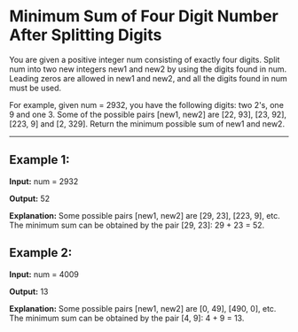 # Minimum Sum of Four Digit Number After Splitting Digits

You are given a positive integer num consisting of exactly four digits. Split num into two new integers new1 and new2 by using the digits found in num. Leading zeros are allowed in new1 and new2, and all the digits found in num must be used.

For example, given num = 2932, you have the following digits: two 2's, one 9 and one 3. Some of the possible pairs [new1, new2] are [22, 93], [23, 92], [223, 9] and [2, 329].
Return the minimum possible sum of new1 and new2.

---

## Example 1:

**Input:** num = 2932

**Output:** 52

**Explanation:** Some possible pairs [new1, new2] are [29, 23], [223, 9], etc. The minimum sum can be obtained by the pair [29, 23]: 29 + 23 = 52.


## Example 2:

**Input:** num = 4009

**Output:** 13

**Explanation:** Some possible pairs [new1, new2] are [0, 49], [490, 0], etc. The minimum sum can be obtained by the pair [4, 9]: 4 + 9 = 13.